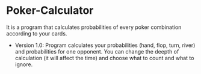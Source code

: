 # Poker-Calculator
It is a program that calculates probabilities of every poker combination according to your cards.
* Version 1.0:
 Program calculates your probabilities (hand, flop, turn, river) and probabilities for one opponent. You can change the deepth of calculation (it will affect the time) and choose what to count and what to ignore.
